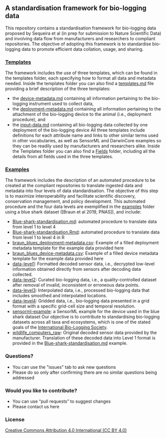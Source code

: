 ## A standardisation framework for bio-logging data
This repository contains a standardisation framework for bio-logging data proposed by Sequeira et al (in prep for submission to Nature Scientific Data) and involving data flow from manufacturers and researchers to compliant repositories. The objective of adopting this framework is to standardise bio-logging data to promote efficient data collation, usage, and sharing.

### [Templates](../biologging_Standardisation/master/Templates)
The framework includes the use of three templates, which can be found in the templates folder, each specifying how to format all data and metadata needed. Inside the templates folder you can also find a [templates.md](../biologging_Standardisation/master/Templates/templates.md) file providing a brief description of the three templates:
-	the [device-metadata.md](../biologging_Standardisation/master/Templates/device-metadata.md) containing all information pertaining to the bio-logging instrument used to collect data,
-	the [deployment-metadata.md](../biologging_Standardisation/master/Templates/deployment-metadata.md) containing all information pertaining to the attachment of the bio-logging device to the animal (i.e., deployment procedure), and
-	the [input-data.md](../biologging_Standardisation/master/Templates/input-data.md) containing all bio-logging data collected by one deployment of the bio-logging device
All three templates include definitions for each attribute name and links to other similar terms used in other vocabularies, as well as SensorML and DarwinCore examples so they can be readily used by manufacturers and researchers alike.
Inside the Templates folder you can also find a [Fields](../biologging_Standardisation/master/Templates/Fields) folder, including all the details from all fields used in the three templates.

### [Examples](..master/examples)
The framework includes the description of an automated procedure to be created at the compliant repositories to translate ingested data and metadata into four levels of data standardisation. The objective of this step is to maximize interoperability and facilitate scientific discovery, conservation management, and policy development.
This automated procedure and the four data levels are exemplified in the [examples](../biologging_Standardisation/master/Examples) folder using a blue shark dataset ([Braun et al 2019, PNAS]), and include:
-	[Blue-shark-standardisation.md](../biologging_Standardisation/master/Examples/Blue-shark-standardisation.md): automated procedure to translate data from level 1 to level 4
- [Blue-shark-standardisation.Rmd](../biologging_Standardisation/master/Examples/Blue-shark-standardisation.Rmd): automated procedure to translate data from level 1 to level 4 in R
- [braun_blues_deployment-metadata.csv](../biologging_Standardisation/master/Examples/braun_blues_deployment-metadata.csv): Example of a filled deployment metadata template for the example data provided here
- [braun_blues_device-metadata.csv](../biologging_Standardisation/master/Examples/braun_blues_device-metadata.csv): Example of a filled device metadata template for the example data provided here
-	[data-level1](../biologging_Standardisation/master/Examples/data-level1): Formatted decoded sensor data, i.e., decrypted low-level information obtained directly from sensors after decoding data collected.
-	[data-level2](../biologging_Standardisation/master/Examples/data-level2): Curated bio-logging data, i.e., a quality-controlled dataset after removal of invalid, inconsistent or erroneous data points.
-	[data-level3](../biologging_Standardisation/master/Examples/data-level3): Interpolated data, i.e., processed bio-logging data that includes smoothed and interpolated locations.
-	[data-level4](../biologging_Standardisation/master/Examples/data-level4): Gridded data, i.e., bio-logging data presented in a grid format with a specific grid-cell size and temporal resolution.
-	[sensorml-example](../biologging_Standardisation/master/Examples/sensorml-example): a SensorML example for the device used in the blue shark dataset
Our objective is to contribute to standardising bio-logging datasets across all taxa and ecosystems, which is one of the stated goals of the [International Bio-Logging Society](www.bio-logging.net "Bio-logging Society's homepage").
-	[wildlife_computers_raw](../biologging_Standardisation/master/Examples/wildlife_computers_raw): Original decoded sensor data provided by the manufacturer. Translation of these decoded data into Level 1 format is provided in the [Blue-shark-standardisation.md](../biologging_Standardisation/master/Examples/Blue-shark-standardisation.md) example.

### Questions?
* You can use the "issues" tab to ask new questions
* Please do so only after confirming there are no similar questions being addressed

### Would you like to contribute?
* You can use “pull requests” to suggest changes
* Please contact us here

### License
[Creative Commons Attribution 4.0 International (CC BY 4.0)](https://creativecommons.org/licenses/by/4.0)
